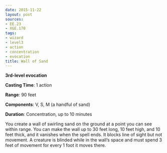 ```yaml
---
date: 2015-11-22
layout: post
sources:
- EE.23
- XGE.170
tags:
- wizard
- level3
- action
- concentration
- evocation
title: Wall of Sand
---
```


**3rd-level evocation**

**Casting Time**: 1 action

**Range**: 90 feet

**Components**: V, S, M (a handful of sand)

**Duration**: Concentration, up to 10 minutes

You create a wall of swirling sand on the ground at a point you can see within range. You can make the wall up to 30 feet long, 10 feet high, and 10 feet thick, and it vanishes when the spell ends. It blocks line of sight but not movement. A creature is blinded while in the wall’s space and must spend 3 feet of movement for every 1 foot it moves there.
